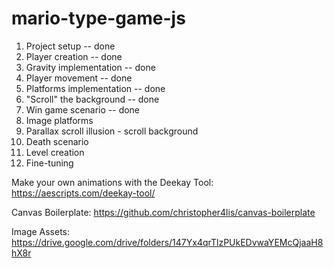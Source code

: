 # mario-type-game-js

1. Project setup -- done
2. Player creation -- done
3. Gravity implementation -- done
4. Player movement -- done
5. Platforms implementation -- done
6. "Scroll" the background -- done
7. Win game scenario -- done
8. Image platforms
9. Parallax scroll illusion - scroll background
10. Death scenario
11. Level creation
12. Fine-tuning


Make your own animations with the Deekay Tool: https://aescripts.com/deekay-tool/


Canvas Boilerplate: https://github.com/christopher4lis/canvas-boilerplate


Image Assets: https://drive.google.com/drive/folders/147Yx4qrTlzPUkEDvwaYEMcQjaaH8hX8r


